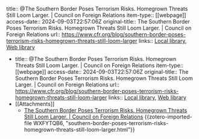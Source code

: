 title:: @The Southern Border Poses Terrorism Risks. Homegrown Threats Still Loom Larger. | Council on Foreign Relations
item-type:: [[webpage]]
access-date:: 2024-09-03T22:57:06Z
original-title:: The Southern Border Poses Terrorism Risks. Homegrown Threats Still Loom Larger. | Council on Foreign Relations
url:: https://www.cfr.org/blog/southern-border-poses-terrorism-risks-homegrown-threats-still-loom-larger
links:: [Local library](zotero://select/library/items/7SVCRQI2), [Web library](https://www.zotero.org/users/14926906/items/7SVCRQI2)

- title:: @The Southern Border Poses Terrorism Risks. Homegrown Threats Still Loom Larger. | Council on Foreign Relations
  item-type:: [[webpage]]
  access-date:: 2024-09-03T22:57:06Z
  original-title:: The Southern Border Poses Terrorism Risks. Homegrown Threats Still Loom Larger. | Council on Foreign Relations
  url:: https://www.cfr.org/blog/southern-border-poses-terrorism-risks-homegrown-threats-still-loom-larger
  links:: [Local library](zotero://select/library/items/7SVCRQI2), [Web library](https://www.zotero.org/users/14926906/items/7SVCRQI2)
- [[Attachments]]
	- [The Southern Border Poses Terrorism Risks. Homegrown Threats Still Loom Larger. | Council on Foreign Relations](https://www.cfr.org/blog/southern-border-poses-terrorism-risks-homegrown-threats-still-loom-larger) {{zotero-imported-file WXFYTQB6, "southern-border-poses-terrorism-risks-homegrown-threats-still-loom-larger.html"}}